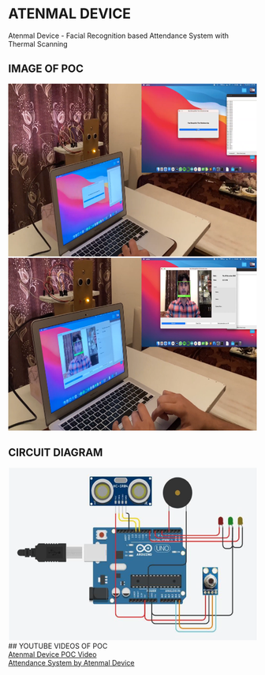 # ATENMAL DEVICE
Atenmal Device - Facial Recognition based Attendance System with Thermal Scanning 
<br>
## IMAGE OF POC 
<img src="Screenshot (122).png" width="800" height="350">
<br>
<img src="Screenshot (123).png" width="800" height="350">

## CIRCUIT DIAGRAM
<img src="Circuit Image.png" width="800" height="350">
## YOUTUBE VIDEOS OF POC
<br>
<a href="https://youtu.be/YH4mp1IZdds">Atenmal Device POC Video</a>
<br>
<a href="https://youtu.be/QtNxhvfP32E">Attendance System by Atenmal Device</a>
